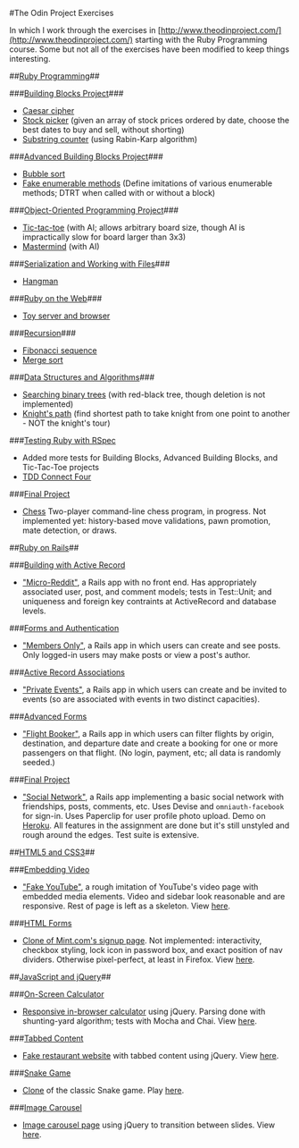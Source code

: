 #The Odin Project Exercises

In which I work through the exercises in [http://www.theodinproject.com/](http://www.theodinproject.com/) starting with the Ruby Programming course. Some but not all of the exercises have been modified to keep things interesting.

##[Ruby Programming](http://www.theodinproject.com/ruby-programming/)##

###[Building Blocks Project](http://www.theodinproject.com/ruby-programming/building-blocks/)###
* [Caesar cipher](ruby/building-blocks/caesar-cipher/)
* [Stock picker](ruby/building-blocks/stock-picker/) (given an array of stock prices ordered by date, choose the best dates to buy and sell, without shorting)
* [Substring counter](ruby/building-blocks/substrings/) (using Rabin-Karp algorithm)

###[Advanced Building Blocks Project](http://www.theodinproject.com/ruby-programming/advanced-building-blocks/)###
* [Bubble sort](ruby/advanced-building-blocks/bubble_sort/)
* [Fake enumerable methods](ruby/advanced-building-blocks/enumerable_methods/) (Define imitations of various enumerable methods; DTRT when called with or without a block)

###[Object-Oriented Programming Project](http://www.theodinproject.com/ruby-programming/oop/)###
* [Tic-tac-toe](ruby/oop/tic-tac-toe/) (with AI; allows arbitrary board size, though AI is impractically slow for board larger than 3x3)
* [Mastermind](ruby/oop/mastermind/) (with AI)

###[Serialization and Working with Files](http://www.theodinproject.com/ruby-programming/file-i-o-and-serialization/)###
* [Hangman](ruby/file-i-o/hangman/)

###[Ruby on the Web](http://www.theodinproject.com/ruby-programming/ruby-on-the-web/)###
* [Toy server and browser](ruby/ruby-on-the-web/server-and-browser/)

###[Recursion](http://www.theodinproject.com/ruby-programming/recursion/)###
* [Fibonacci sequence](ruby/recursion/fibonacci/)
* [Merge sort](ruby/recursion/merge_sort/)

###[Data Structures and Algorithms](http://www.theodinproject.com/ruby-programming/data-structures-and-algorithms/)###
* [Searching binary trees](ruby/data-structures-and-algorithms/binary_search_trees/) (with red-black tree, though deletion is not implemented)
* [Knight's path](ruby/data-structures-and-algorithms/knights_travails/) (find shortest path to take knight from one point to another - NOT the knight's tour)

###[Testing Ruby with RSpec](http://www.theodinproject.com/ruby-programming/testing-ruby/)
* Added more tests for Building Blocks, Advanced Building Blocks, and Tic-Tac-Toe projects
* [TDD Connect Four](ruby/testing-ruby/connect-four/)

###[Final Project](http://www.theodinproject.com/ruby-programming/ruby-final-project)
* [Chess](https://github.com/cdouglass/odin-project-exercises/tree/master/ruby/chess) Two-player command-line chess program, in progress. Not implemented yet: history-based move validations, pawn promotion, mate detection, or draws.

##[Ruby on Rails](http://www.theodinproject.com/ruby-on-rails/)##

###[Building with Active Record](http://www.theodinproject.com/ruby-on-rails/building-with-active-record/)
* ["Micro-Reddit"](rails/micro-reddit/), a Rails app with no front end. Has appropriately associated user, post, and comment models; tests in Test::Unit; and uniqueness and foreign key contraints at ActiveRecord and database levels.

###[Forms and Authentication](http://www.theodinproject.com/ruby-on-rails/authentication/)
* ["Members Only"](rails/members-only/), a Rails app in which users can create and see posts. Only logged-in users may make posts or view a post's author.

###[Active Record Associations](http://www.theodinproject.com/ruby-on-rails/associations)
* ["Private Events"](rails/private-events), a Rails app in which users can create and be invited to events (so are associated with events in two distinct capacities).

###[Advanced Forms](http://www.theodinproject.com/ruby-on-rails/building-advanced-forms)
* ["Flight Booker"](rails/flight-booker), a Rails app in which users can filter flights by origin, destination, and departure date and create a booking for one or more passengers on that flight. (No login, payment, etc; all data is randomly seeded.)

###[Final Project](http://www.theodinproject.com/ruby-on-rails/final-project)
* ["Social Network"](rails/social-network), a Rails app implementing a basic social network with friendships, posts, comments, etc. Uses Devise and `omniauth-facebook` for sign-in. Uses Paperclip for user profile photo upload. Demo on [Heroku](https://pure-meadow-87105.herokuapp.com/). All features in the assignment are done but it's still unstyled and rough around the edges. Test suite is extensive.

##[HTML5 and CSS3](http://www.theodinproject.com/html5-and-css3)##

###[Embedding Video](http://www.theodinproject.com/html5-and-css3/embedding-images-and-video)
* ["Fake YouTube"](html-css/embedding-images-and-video), a rough imitation of YouTube's video page with embedded media elements. Video and sidebar look reasonable and are responsive. Rest of page is left as a skeleton. View [here](https://htmlpreview.github.io/?https://github.com/cdouglass/odin-project-exercises/blob/master/html-css/embedding-images-and-video/faketube.html).

###[HTML Forms](http://www.theodinproject.com/html5-and-css3/html-forms)
* [Clone of Mint.com's signup page](html-css/html-forms). Not implemented: interactivity, checkbox styling, lock icon in password box, and exact position of nav dividers. Otherwise pixel-perfect, at least in Firefox. View [here](https://htmlpreview.github.io/?https://github.com/cdouglass/odin-project-exercises/blob/master/html-css/html-forms/signup.html).

##[JavaScript and jQuery](http://www.theodinproject.com/javascript-and-jquery)##

###[On-Screen Calculator](http://www.theodinproject.com/javascript-and-jquery/on-screen-calculator)
* [Responsive in-browser calculator](javascript/calculator/) using jQuery. Parsing done with shunting-yard algorithm; tests with Mocha and Chai. View [here](https://rawgit.com/cdouglass/odin-project-exercises/master/javascript/calculator/app/calculator.html).

###[Tabbed Content](http://www.theodinproject.com/javascript-and-jquery/manipulating-the-dom-with-jquery)
* [Fake restaurant website](javascript/dom-manipulation/) with tabbed content using jQuery. View [here](https://rawgit.com/cdouglass/odin-project-exercises/master/javascript/dom-manipulation/tabs.html).

###[Snake Game](http://www.theodinproject.com/javascript-and-jquery/jquery-and-the-dom)
* [Clone](javascript/snake/) of the classic Snake game. Play [here](https://rawgit.com/cdouglass/odin-project-exercises/master/javascript/snake/app/snake.html).

###[Image Carousel](http://www.theodinproject.com/javascript-and-jquery/creating-an-image-carousel-slider)
* [Image carousel page](javascript/image-carousel/) using jQuery to transition between slides. View [here](https://rawgit.com/cdouglass/odin-project-exercises/master/javascript/image-carousel/carousel.html).

